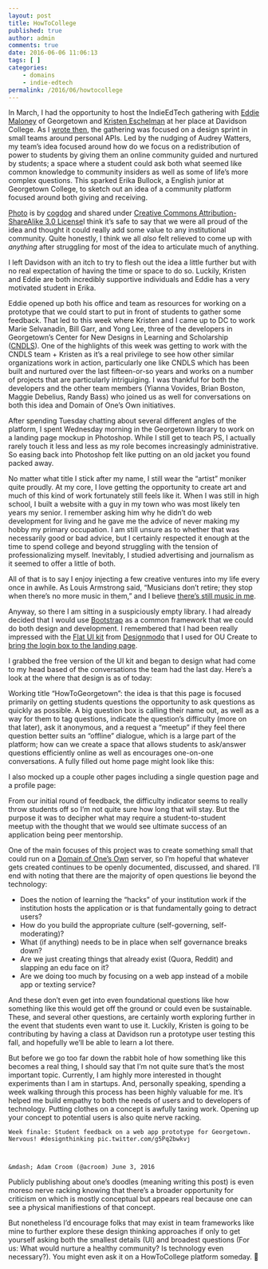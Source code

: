 ```yaml
---
layout: post
title: HowToCollege
published: true
author: admin
comments: true
date: 2016-06-06 11:06:13
tags: [ ]
categories:
    - domains
    - indie-edtech
permalink: /2016/06/howtocollege
---
```

In March, I had the opportunity to host the IndieEdTech gathering with [Eddie Maloney][1] of Georgetown and [Kristen Eschelman][2] at her place at Davidson College. As I [wrote then][3], the gathering was focused on a design sprint in small teams around personal APIs. Led by the nudging of Audrey Watters, my team&#8217;s idea focused around how do we focus on a redistribution of power to students by giving them an online community guided and nurtured by students; a space where a student could ask both what seemed like common knowledge to community insiders as well as some of life&#8217;s more complex questions. This sparked Erika Bullock, a English junior at Georgetown College, to sketch out an idea of a community platform focused around both giving and receiving.

[Photo][4] is by [cogdog][5] and shared under [Creative Commons Attribution-ShareAlike 3.0 License][6]I think it&#8217;s safe to say that we were all proud of the idea and thought it could really add some value to any institutional community. Quite honestly, I think we all _also_ felt relieved to come up with _anything_ after struggling for most of the idea to articulate much of anything.

I left Davidson with an itch to try to flesh out the idea a little further but with no real expectation of having the time or space to do so. Luckily, Kristen and Eddie are both incredibly supportive individuals and Eddie has a very motivated student in Erika.

Eddie opened up both his office and team as resources for working on a prototype that we could start to put in front of students to gather some feedback. That led to this week where Kristen and I came up to DC to work Marie Selvanadin, Bill Garr, and Yong Lee, three of the developers in Georgetown&#8217;s Center for New Designs in Learning and Scholarship ([CNDLS][7]). One of the highlights of this week was getting to work with the CNDLS team + Kristen as it&#8217;s a real privilege to see how other&nbsp;similar organizations&nbsp;work in action, particularly one like CNDLS which has been built and nurtured over the last fifteen-or-so years and works on a number of projects that are particularly intriguiging. I was thankful for both the developers and the other team members (Yianna Vovides, Brian Boston, Maggie Debelius, Randy Bass) who joined us as well for conversations on both this idea and Domain of One&#8217;s Own initiatives.

After spending Tuesday chatting about several different angles of the platform, I spent Wednesday morning in the Georgetown library to work on a landing page mockup in Photoshop. While I still get to teach PS, I actually rarely touch it less and less as my role becomes increasingly administrative. So easing back into Photoshop felt like putting on an old jacket you found packed away.



No matter what title I stick after my name, I still wear the &#8220;artist&#8221; moniker quite proudly. At my core, I love getting the opportunity to create art and much of this kind of work fortunately still feels like it. When I was still in high school, I built a website with a guy in my town who was most likely ten years my senior. I remember asking him why he didn&#8217;t do web development&nbsp;for living and he gave me the advice of never making my hobby my primary occupation. I am still unsure as to whether that was necessarily good or bad advice, but I certainly respected it enough at the time to spend college and beyond struggling with the tension of professionalizing myself. Inevitably, I studied advertising and journalism as it seemed to offer a little of both.

All of that is to say I enjoy injecting a few&nbsp;creative ventures into my life every once in awhile. As Louis Armstrong said, &#8220;Musicians don&#8217;t retire; they stop when there&#8217;s no more music in them,&#8221; and I believe [there&#8217;s still music in me][8].

Anyway, so there I am sitting in a suspiciously empty library. I had already decided that I would use [Bootstrap][9] as a common framework that we could do both design and development. I remembered that I had been really impressed with the [Flat UI kit][10] from [Designmodo][11] that I used for OU Create to [bring the login box to the landing page][12].

I grabbed the free version of the UI kit and began to design what had come to my head based of the conversations the team had the last day. Here&#8217;s a look at the where that design is as of today:



Working title &#8220;HowToGeorgetown&#8221;: the idea is that this page is focused primarily on getting students questions the opportunity to ask questions as quickly as possible. A big question box is calling their name out, as well as a way for them to tag questions, indicate the question&#8217;s difficulty (more on that later), ask it anonymous, and a request a &#8220;meetup&#8221; if they feel there question better suits an &#8220;offline&#8221; dialogue, which is a large part of the platform; how can we create a space that allows students to ask/answer questions efficiently online as well as encourages one-on-one conversations. A fully filled out home page might look like this:



I also mocked up a couple other pages including a single question page and a profile page:





From our initial round of feedback, the difficulty indicator seems to really throw students off so I&#8217;m not quite sure how long that will stay. But the purpose it was to decipher what may require a&nbsp;student-to-student meetup&nbsp;with the thought that we would see ultimate success of an application being peer mentorship.

One of the main focuses of this project was to create something small that could run on a [Domain of One&#8217;s Own][13] server, so I&#8217;m hopeful that whatever gets created continues to be openly documented, discussed, and shared. I&#8217;ll end with noting that there are the majority of open questions lie beyond the technology:

  * Does the notion of learning the &#8220;hacks&#8221; of your institution work if the institution hosts the application or is that fundamentally going to detract users?
  * How do you build the appropriate culture (self-governing, self-moderating)?
  * What (if anything) needs to be in place when self governance breaks down?
  * Are we just creating things that already exist (Quora, Reddit) and slapping an edu face on it?
  * Are we doing too much by focusing on a web app instead of a mobile app or texting service?

And these don&#8217;t even get into even foundational questions like how something like this would get off the ground or could even be sustainable. These, and several other questions, are certainly worth exploring further in the event that students even want to use it. Luckily, Kristen is going to be contributing by having a class at Davidson run a prototype user testing this fall, and hopefully we&#8217;ll be able to learn a lot there.

But before we go too far down the rabbit hole of how something like this becomes a real thing, I should say that I&#8217;m not quite sure that&#8217;s the most important topic. Currently, I am highly more interested in thought experiments than I am in startups. And, personally speaking, spending a week walking through this process has been highly&nbsp;valuable for me. It&#8217;s helped me build empathy to both the needs of users and to developers of technology. Putting clothes on a concept is awfully taxing work. Opening up your concept to potential users is also quite nerve racking.


  
    Week finale: Student feedback on a web app prototype for Georgetown. Nervous! #designthinking pic.twitter.com/g5Pq2bwkvj
  
  
  
    &mdash; Adam Croom (@acroom) June 3, 2016
  




Publicly publishing about one&#8217;s doodles (meaning writing this post) is even moreso nerve racking knowing that there&#8217;s a broader opportunity for criticism on which is mostly conceptual but appears real because one can see a physical manifiestions of that concept.

But nonetheless&nbsp;I&#8217;d encourage folks that may exist in team frameworks like mine to further explore these design thinking approaches if only to get yourself asking both the smallest details (UI) and broadest questions (For us: What would nurture a healthy community? Is technology even necessary?). You might even ask it on a HowToCollege platform someday. 🙂

 [1]: https://twitter.com/eddiemaloney
 [2]: http://kristeneshleman.com
 [3]: https://backup.adamcroom.com/2016/03/indie-edtech-design-sprint/
 [4]: http://cogdogblog.com/wp-content/uploads/2016/03/Profile.jpg
 [5]: http://cogdogblog.com
 [6]: http://creativecommons.org/licenses/by-sa/3.0/
 [7]: https://cndls.georgetown.edu
 [8]: https://twitter.com/acroom/status/739306811761643521
 [9]: http://getbootstrap.com
 [10]: http://designmodo.github.io/Flat-UI/
 [11]: http://designmodo.com
 [12]: https://backup.adamcroom.com/2016/01/rolling-out-a-new-front-page-for-2016/
 [13]: https://reclaimhosting.com/domain-of-ones-own/